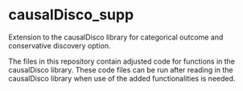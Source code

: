 # causalDisco_supp
Extension to the causalDisco library for categorical outcome and conservative discovery option.

The files in this repository contain adjusted code for functions in the causalDisco library. These code files can be run after reading in the causalDisco library when use of the added functionalities is needed.

